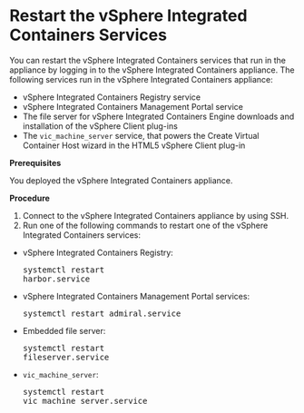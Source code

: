 # Restart the vSphere Integrated Containers Services #

You can restart the vSphere Integrated Containers services that run in the appliance by logging in to the vSphere Integrated Containers appliance. The following services run in the vSphere Integrated Containers appliance:

- vSphere Integrated Containers Registry service
- vSphere Integrated Containers Management Portal service
- The file server for vSphere Integrated Containers Engine downloads and installation of the vSphere Client plug-ins
- The `vic_machine_server` service, that powers the Create Virtual Container Host wizard in the HTML5 vSphere Client plug-in

**Prerequisites**

You deployed the vSphere Integrated Containers appliance.

**Procedure**

1. Connect to the vSphere Integrated Containers appliance by using SSH.
2. Run one of the following commands to restart one of the vSphere Integrated Containers services:

  - vSphere Integrated Containers Registry: <pre>systemctl restart harbor.service</pre>
  - vSphere Integrated Containers Management Portal services: <pre>systemctl restart admiral.service</pre>
  - Embedded file server: <pre>systemctl restart fileserver.service</pre>
  - `vic_machine_server`: <pre>systemctl restart vic_machine_server.service</pre>